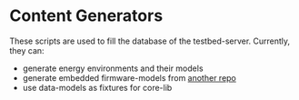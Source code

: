 # Content Generators

These scripts are used to fill the database of the testbed-server. Currently, they can:

- generate energy environments and their models
- generate embedded firmware-models from [another repo](https://github.com/orgua/shepherd-targets)
- use data-models as fixtures for core-lib
